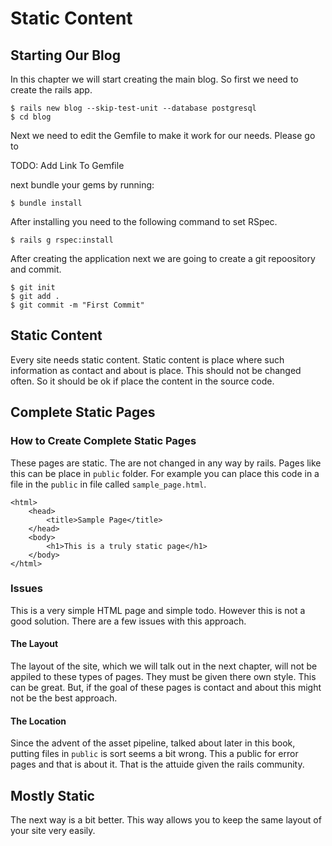 # Static Content

## Starting Our Blog
In this chapter we will start creating the main blog. So first we need to create the rails app.

	$ rails new blog --skip-test-unit --database postgresql
	$ cd blog

Next we need to edit the Gemfile to make it work for our needs. Please go to

TODO: Add Link To Gemfile

next bundle your gems by running:

	$ bundle install

After installing you need to the following command to set RSpec.

	$ rails g rspec:install

After creating the application next we are going to create a git repoository and commit.

	$ git init
	$ git add .
	$ git commit -m "First Commit"

## Static Content
Every site needs static content. Static content is place where such information as contact and about is place. This should not be changed often. So it should be ok if place the content in the source code.

## Complete Static Pages

### How to Create Complete Static Pages
These pages are static. The are not changed in any way by rails. Pages like this can be place in `public` folder. For example you can place this code in a file in the `public` in file called `sample_page.html`.

	<html>
		<head>
			<title>Sample Page</title>
		</head>
		<body>
			<h1>This is a truly static page</h1>
		</body>
	</html>

### Issues
This is a very simple HTML page and simple todo. However this is not a good solution. There are a few issues with this approach.

#### The Layout
The layout of the site, which we will talk out in the next chapter, will not be appiled to these types of pages. They must be given there own style. This can be great.
But, if the goal of these pages is contact and about this might not be the best approach.

#### The Location
Since the advent of the asset pipeline, talked about later in this book, putting files in `public` is sort seems a bit wrong. This a public for error pages and that is about it. That is the attuide given the rails community.

## Mostly Static
The next way is a bit better. This way allows you to keep the same layout of your site very easily.
